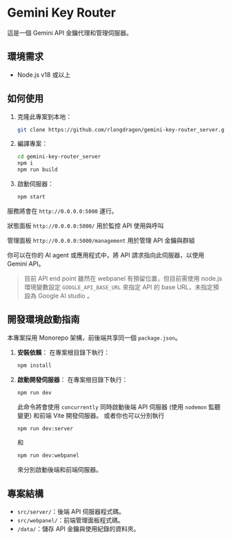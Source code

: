 # Gemini Key Router

這是一個 Gemini API 金鑰代理和管理伺服器。

## 環境需求
- Node.js v18 或以上

## 如何使用
1. 克隆此專案到本地：
    ```bash
    git clone https://github.com/rlongdragon/gemini-key-router_server.git
    ```
2. 編譯專案：
    ```bash
    cd gemini-key-router_server
    npm i 
    npm run build
    ```
3. 啟動伺服器：
    ```bash
    npm start
    ```

服務將會在 `http://0.0.0.0:5000` 運行。

狀態面板 `http://0.0.0.0:5000/` 用於監控 API 使用與呼叫

管理面板 `http://0.0.0.0:5000/management` 用於管理 API 金鑰與群組

你可以在你的 AI agent 或應用程式中，將 API 請求指向此伺服器，以使用 Gemini API。

> 目前 API end point 雖然在 webpanel 有預留位置，但目前需使用 node.js 環境變數設定 `GOOGLE_API_BASE_URL` 來指定 API 的 base URL，未指定預設為 Google AI studio 。


## 開發環境啟動指南

本專案採用 Monorepo 架構，前後端共享同一個 `package.json`。

1.  **安裝依賴**：
    在專案根目錄下執行：
    ```bash
    npm install
    ```

2.  **啟動開發伺服器**：
    在專案根目錄下執行：
    ```bash
    npm run dev
    ```
    此命令將會使用 `concurrently` 同時啟動後端 API 伺服器 (使用 `nodemon` 監聽變更) 和前端 Vite 開發伺服器。
    或者你也可以分別執行
    ```bash
    npm run dev:server
    ```
    和
    ```bash
    npm run dev:webpanel
    ```
    來分別啟動後端和前端伺服器。

## 專案結構
- `src/server/`：後端 API 伺服器程式碼。
- `src/webpanel/`：前端管理面板程式碼。
- `/data/`：儲存 API 金鑰與使用紀錄的資料夾。